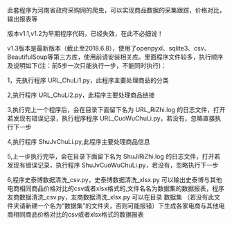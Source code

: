 此套程序为河南省政府采购网的爬虫，可以实现商品数据的采集跟踪，价格对比，输出报表等

版本v1.1,v1.2为早期程序代码，已经失效，在此不必细说！

v1.3版本是最新版本（截止至2018.6.8），使用了openpyxl、sqlite3、csv、BeautifulSoup等第三方库，使用前请安装相关库。里面程序文件较多，执行顺序及说明如下(注：前5步一次只能执行一步，不能同时执行)：

1，先执行程序 URL_ChuLi1.py，此程序主要处理商品的分类

2,执行程序 URL_ChuLi2.py，此程序主要处理商品链接

3,执行完上一个程序后，会在目录下面留下名为 URL_RiZhi.log 的日志文件，打开若发现有错误记录，执行程序程序 URL_CuoWuChuLi.py，若没有，忽略直接执行下一步

4,执行程序 ShuJvChuLi.py,此程序主要处理商品信息

5,上一步执行完毕，会在目录下面留下名为 ShuJiRiZhi.log 的日志文件，打开若发现有错误记录，执行程序 ShuJvCuoWuChuLi.py，若没有，忽略执行下一步

6,程序史泰博数据清洗_csv.py，史泰博数据清洗_xlsx.py 可以输出史泰博与其他电商相同商品价格对比的csv或者xlsx格式的,文件名名为数据集的数据报表，程序友商数据清洗_csv.py，友商数据清洗_xlsx.py 可以在目录 数据集 （若没有此文件夹请新建一个名为“数据集”的文件夹，否则可能报错）下生成各家电商与其他电商相同商品价格对比的csv或者xlsx格式的数据报表
